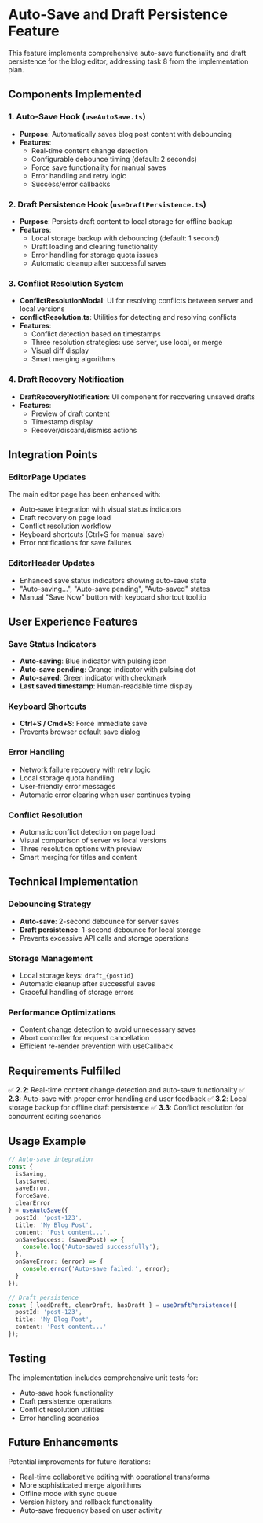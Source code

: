# Auto-Save and Draft Persistence Feature

This feature implements comprehensive auto-save functionality and draft persistence for the blog editor, addressing task 8 from the implementation plan.

## Components Implemented

### 1. Auto-Save Hook (`useAutoSave.ts`)
- **Purpose**: Automatically saves blog post content with debouncing
- **Features**:
  - Real-time content change detection
  - Configurable debounce timing (default: 2 seconds)
  - Force save functionality for manual saves
  - Error handling and retry logic
  - Success/error callbacks

### 2. Draft Persistence Hook (`useDraftPersistence.ts`)
- **Purpose**: Persists draft content to local storage for offline backup
- **Features**:
  - Local storage backup with debouncing (default: 1 second)
  - Draft loading and clearing functionality
  - Error handling for storage quota issues
  - Automatic cleanup after successful saves

### 3. Conflict Resolution System
- **ConflictResolutionModal**: UI for resolving conflicts between server and local versions
- **conflictResolution.ts**: Utilities for detecting and resolving conflicts
- **Features**:
  - Conflict detection based on timestamps
  - Three resolution strategies: use server, use local, or merge
  - Visual diff display
  - Smart merging algorithms

### 4. Draft Recovery Notification
- **DraftRecoveryNotification**: UI component for recovering unsaved drafts
- **Features**:
  - Preview of draft content
  - Timestamp display
  - Recover/discard/dismiss actions

## Integration Points

### EditorPage Updates
The main editor page has been enhanced with:
- Auto-save integration with visual status indicators
- Draft recovery on page load
- Conflict resolution workflow
- Keyboard shortcuts (Ctrl+S for manual save)
- Error notifications for save failures

### EditorHeader Updates
- Enhanced save status indicators showing auto-save state
- "Auto-saving...", "Auto-save pending", "Auto-saved" states
- Manual "Save Now" button with keyboard shortcut tooltip

## User Experience Features

### Save Status Indicators
- **Auto-saving**: Blue indicator with pulsing icon
- **Auto-save pending**: Orange indicator with pulsing dot
- **Auto-saved**: Green indicator with checkmark
- **Last saved timestamp**: Human-readable time display

### Keyboard Shortcuts
- **Ctrl+S / Cmd+S**: Force immediate save
- Prevents browser default save dialog

### Error Handling
- Network failure recovery with retry logic
- Local storage quota handling
- User-friendly error messages
- Automatic error clearing when user continues typing

### Conflict Resolution
- Automatic conflict detection on page load
- Visual comparison of server vs local versions
- Three resolution options with preview
- Smart merging for titles and content

## Technical Implementation

### Debouncing Strategy
- **Auto-save**: 2-second debounce for server saves
- **Draft persistence**: 1-second debounce for local storage
- Prevents excessive API calls and storage operations

### Storage Management
- Local storage keys: `draft_{postId}`
- Automatic cleanup after successful saves
- Graceful handling of storage errors

### Performance Optimizations
- Content change detection to avoid unnecessary saves
- Abort controller for request cancellation
- Efficient re-render prevention with useCallback

## Requirements Fulfilled

✅ **2.2**: Real-time content change detection and auto-save functionality
✅ **2.3**: Auto-save with proper error handling and user feedback
✅ **3.2**: Local storage backup for offline draft persistence
✅ **3.3**: Conflict resolution for concurrent editing scenarios

## Usage Example

```typescript
// Auto-save integration
const {
  isSaving,
  lastSaved,
  saveError,
  forceSave,
  clearError
} = useAutoSave({
  postId: 'post-123',
  title: 'My Blog Post',
  content: 'Post content...',
  onSaveSuccess: (savedPost) => {
    console.log('Auto-saved successfully');
  },
  onSaveError: (error) => {
    console.error('Auto-save failed:', error);
  }
});

// Draft persistence
const { loadDraft, clearDraft, hasDraft } = useDraftPersistence({
  postId: 'post-123',
  title: 'My Blog Post',
  content: 'Post content...'
});
```

## Testing

The implementation includes comprehensive unit tests for:
- Auto-save hook functionality
- Draft persistence operations
- Conflict resolution utilities
- Error handling scenarios

## Future Enhancements

Potential improvements for future iterations:
- Real-time collaborative editing with operational transforms
- More sophisticated merge algorithms
- Offline mode with sync queue
- Version history and rollback functionality
- Auto-save frequency based on user activity
